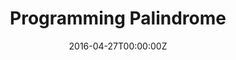 ---
title: Programming Palindrome
summary: A repository of various competitive programming problems.
tags:
- Other
date: "2016-04-27T00:00:00Z"

# Optional external URL for project (replaces project detail page).
external_link: "https://github.com/Sandstorm831/Programmin_problems"

#image:
#  caption: Photo by rawpixel on Unsplash
#  focal_point: Smart

#links:
#- icon: twitter
#  icon_pack: fab
#  name: Follow
#  url: https://twitter.com/georgecushen
#url_code: ""
#url_pdf: ""
#url_slides: ""
#url_video: ""

# Slides (optional).
#   Associate this project with Markdown slides.
#   Simply enter your slide deck's filename without extension.
#   E.g. `slides = "example-slides"` references `content/slides/example-slides.md`.
#   Otherwise, set `slides = ""`.
#slides: example
---